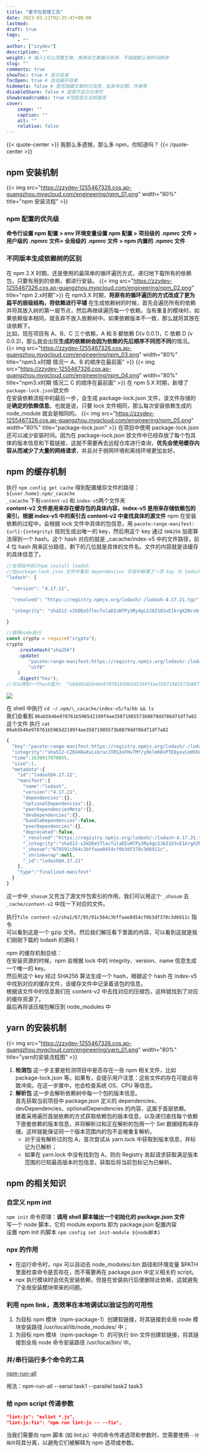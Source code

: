 ```yaml
---
title: "重学包管理工具"
date: 2023-03-21T02:35:47+08:00
lastmod:
draft: true
tags:
    - ""
author: ["zzydev"]
description: ""
weight: # 输入1可以顶置文章，用来给文章展示排序，不填就默认按时间排序
slug: ""
comments: true
showToc: true # 显示目录
TocOpen: true # 自动展开目录
hidemeta: false # 是否隐藏文章的元信息，如发布日期、作者等
disableShare: false # 底部不显示分享栏
showbreadcrumbs: true #顶部显示当前路径
cover:
    image: ""
    caption: ""
    alt: ""
    relative: false
---
```


{{< quote-center >}}
我那么多遗憾，那么多 npm，你知道吗？
{{< /quote-center >}}

## npm 安装机制

{{< img src="https://zzydev-1255467326.cos.ap-guangzhou.myqcloud.com/engineering/npm_01.png" width="80%" title="npm 安装流程" >}}

### npm 配置的优先级

**命令行设置 npm 配置 > env 环境变量设置 npm 配置 > 项目级的 .npmrc 文件 > 用户级的 .npmrc 文件> 全局级的 .npmrc 文件 > npm 内置的 .npmrc 文件**

### 不同版本生成依赖树的区别

在 npm 2.X 时期，还是使用的最简单的循环遍历方式，递归地下载所有的依赖包，只要有用到的依赖，都进行安装。
{{< img src="https://zzydev-1255467326.cos.ap-guangzhou.myqcloud.com/engineering/npm_02.png" title="npm 2.x时期">}}
在 npm3.X 时期，**将原有的循环遍历的方式改成了更为扁平的层级结构，将依赖进行平铺**
在生成依赖树的时候，首先会遍历所有的依赖并将其放入树的第一层节点，然后再继续遍历每一个依赖。当有重复的模块时，如果依赖版本相同，就丢弃不放入依赖树中。如果依赖版本不一致，那么就将其放在该依赖下。  
比如，现在项目有 A、B、C 三个依赖，A 和 B 都依赖 D(v 0.0.1)，C 依赖 D (v 0.0.2)，那么就会出现**生成的依赖树会因为依赖的先后顺序不同而不同**的情况。
{{< img src="https://zzydev-1255467326.cos.ap-guangzhou.myqcloud.com/engineering/npm_03.png" width="80%" title="npm3.x时期 情况一 A、B 的顺序在最前面" >}}
{{< img src="https://zzydev-1255467326.cos.ap-guangzhou.myqcloud.com/engineering/npm_04.png" width="80%" title="npm3.x时期 情况二 C 的顺序在最前面" >}}
在 npm 5.X 时期，新增了`package-lock.json`锁文件  
在安装依赖流程中的最后一步，会生成 package-lock.json 文件，该文件存储的是**确定的依赖信息**。也就是说，只要 lock 文件相同，那么每次安装依赖生成的 node_module 就会是相同的。
{{< img src="https://zzydev-1255467326.cos.ap-guangzhou.myqcloud.com/engineering/npm_05.png" width="80%" title="package-lock.json" >}}
在项目中使用 package-lock.json 还可以减少安装时间。因为在 package-lock.json 锁文件中已经存放了每个包具体的版本信息和下载链接，这就不需要再去远程仓库进行查询，**优先会使用缓存内容从而减少了大量的网络请求**，并且对于弱网环境和离线环境更加友好。

## npm 的缓存机制

执行 `npm config get cache` 得到配置缓存文件的路径：`${user.home}.npm/_cacache`  
`_cacache` 下有`content-v2` 和 `index-v5`两个文件夹  
**content-v2 文件是用来存在缓存包的具体内容，index-v5 是用来存储依赖包的索引，根据 index-v5 中的索引去 content-v2 中查找具体的源文件**
npm 在安装依赖的过程中，会根据 lock 文件中具体的包信息，用 `pacote:range-manifest:{url}:{integrity}` 规则生成出唯一的 key，然后用这个 key 通过 `SHA256` 加密算法得到一个 hash。这个 hash 对应的就是 \_cacache/index-v5 中的文件路径，前 4 位 hash 用来区分路径，剩下的几位就是具体的文件名。文件的内容就是该缓存的具体信息了。

```js
//在项目中执行npm install loadsh
//在package-lock.json 文件中看到 dependencies 字段中新增了一项 key 为 lodash 的字段：
"lodash": {

  "version": "4.17.21",

  "resolved": "https://registry.npmjs.org/lodash/-/lodash-4.17.21.tgz",

  "integrity": "sha512-v2kDEe57lecTulaDIuNTPy3Ry4gLGJ6Z1O3vE1krgXZNrsQ+LFTGHVxVjcXPs17LhbZVGedAJv8XZ1tvj5FvSg=="

}
```

```js
//使用node执行
const crypto = require("crypto");
crypto
    .createHash("sha256")
    .update(
        "pacote:range-manifest:https://registry.npmjs.org/lodash/-/lodash-4.17.21.tgz:sha512-v2kDEe57lecTulaDIuNTPy3Ry4gLGJ6Z1O3vE1krgXZNrsQ+LFTGHVxVjcXPs17LhbZVGedAJv8XZ1tvj5FvSg==",
        "utf8"
    )
    .digest("hex");
//可以得到一个hash值为: '7abb86ab5b46e978761b5965d2199f4ae35871985573b8879dd786d71df7a825'
```

![](https://zzydev-1255467326.cos.ap-guangzhou.myqcloud.com/engineering/npm_cache_01.png)

在 shell 中执行 `cd ~/.npm/\_cacache/index-v5/7a/bb && ls`  
我们会看到 `86ab5b46e978761b5965d2199f4ae35871985573b8879dd786d71df7a82`这个文件
执行 `cat 86ab5b46e978761b5965d2199f4ae35871985573b8879dd786d71df7a82`

```js
{
  "key":"pacote:range-manifest:https://registry.npmjs.org/lodash/-/lodash-4.17.21.tgz:sha512-v2kDEe57lecTulaDIuNTPy3Ry4gLGJ6Z1O3vE1krgXZNrsQ+LFTGHVxVjcXPs17LhbZVGedAJv8XZ1tvj5FvSg==",
  "integrity":"sha512-C2EkHXwXvLsbrucJTRS3xFHv7Mf/y9klmKDxPTE8yevCoH5h8Ae69Y+/lP+ahpW91crnzgO78elOk2E6APJfIQ==",
  "time":1630917070855,
  "size":1,
  "metadata":{
    "id":"lodash@4.17.21",
    "manifest":{
      "name":"lodash",
      "version":"4.17.21",
      "dependencies":{},
      "optionalDependencies":{},
      "peerDependenciesMeta":{},
      "devDependencies":{},
      "bundleDependencies":false,
      "peerDependencies":{},
      "deprecated":false,
      "_resolved":"https://registry.npmjs.org/lodash/-/lodash-4.17.21.tgz",
      "_integrity":"sha512-v2kDEe57lecTulaDIuNTPy3Ry4gLGJ6Z1O3vE1krgXZNrsQ+LFTGHVxVjcXPs17LhbZVGedAJv8XZ1tvj5FvSg==",
      "_shasum":"679591c564c3bffaae8454cf0b3df370c3d6911c",
      "_shrinkwrap":null,
      "_id":"lodash@4.17.21"
    },
    "type":"finalized-manifest"
  }
}

```

这一步中`_shasum` 又充当了源文件包索引的作用，我们可以用这个 `_shasum` 去 `_cache/content-v2` 中找一下对应的文件。

执行`file content-v2/sha1/67/95/91c564c3bffaae8454cf0b3df370c3d6911c` 指令  
可以看到这是一个 gzip 文件。然后我们解压看下里面的内容，可以看到这就是我们刚刚下载的 lodash 的源码！

npm 的缓存机制总结：  
在安装资源的时候，npm 会根据 lock 中的 integrity、version、name 信息生成一个唯一的 key。  
然后用这个 key 经过 SHA256 算法生成一个 hash，根据这个 hash 在 index-v5 中找到对应的缓存文件，该缓存文件中记录着该包的信息。  
根据该文件中的信息我们在 content-v2 中去找对应的压缩包，这样就找到了对应的缓存资源了。  
最后再将该压缩包解压到 node_modules 中

## yarn 的安装机制

{{< img src="https://zzydev-1255467326.cos.ap-guangzhou.myqcloud.com/engineering/yarn_01.png" width="80%" title="yarn的安装流程图" >}}

1.  **检测包** 这一步主要是检测项目中是否存在一些 npm 相关文件，比如 package-lock.json 等。如果有，会提示用户注意：这些文件的存在可能会导致冲突。在这一步骤中，也会检查系统 OS、CPU 等信息。
2.  **解析包**
    这一步会解析依赖树中每一个包的版本信息。  
    首先获取当前项目中 package.json 定义的 dependencies、devDependencies、optionalDependencies 的内容，这属于首层依赖。  
    接着采用遍历首层依赖的方式获取依赖包的版本信息，以及递归查找每个依赖下嵌套依赖的版本信息，并将解析过和正在解析的包用一个 Set 数据结构来存储，这样就能保证同一个版本范围内的包不会被重复解析。
    -   对于没有解析过的包 A，首次尝试从 yarn.lock 中获取到版本信息，并标记为已解析；
    -   如果在 yarn.lock 中没有找到包 A，则向 Registry 发起请求获取满足版本范围的已知最高版本的包信息，获取后将当前包标记为已解析。

## npm 的相关知识

### 自定义 npm init

`npm init` 命令原理：**调用 shell 脚本输出一个初始化的 package.json 文件**  
写一个 node 脚本，它的 module.exports 即为 package.json 配置内容  
设置 npm init 的脚本 `npm config set init-module ${node脚本}`

### npx 的作用

-   在运行命令时，npx 可以自动去 node_modules/.bin 路径和环境变量 $PATH 里面检查命令是否存在，而不需要再在 package.json 中定义相关的 script。
-   npx 执行模块时会优先安装依赖，但是在安装执行后便删除此依赖，这就避免了全局安装模块带来的问题。

### 利用 npm link，高效率在本地调试以验证包的可用性

1. 为目标 npm 模块（npm-package-1）创建软链接，将其链接到全局 node 模块安装路径 /usr/local/lib/node_modules/ 中；
2. 为目标 npm 模块（npm-package-1）的可执行 bin 文件创建软链接，将其链接到全局 node 命令安装路径 /usr/local/bin/ 中。

### 并/串行运行多个命令的工具

[npm-run-all](https://www.npmjs.com/package/npm-run-all)

用法：npm-run-all --serial task1 --parallel task2 task3

### 给 npm script 传递参数

```json
"lint:js": "eslint *.js",
"lint:js:fix": "npm run lint:js -- --fix",
```

当我们需要向 npm 脚本 (如 lint:js）中的命令传递选项和参数时，您需要使用`--分隔符`将其分离，以避免它们被解释为 npm 选项或参数。

